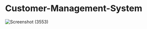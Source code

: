 # Customer-Management-System

![Screenshot (3553)](https://user-images.githubusercontent.com/44318111/146653912-6bfc07c3-0f88-4b4d-bf76-63ea648d7fa6.png)
